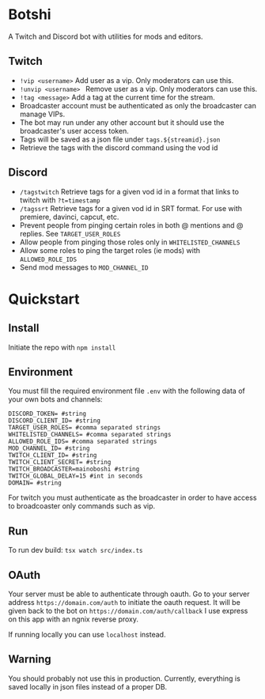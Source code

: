 # Botshi

A Twitch and Discord bot with utilities for mods and editors.

## Twitch
* `!vip <username>` Add user as a vip. Only moderators can use this.
* `!unvip <username> ` Remove user as a vip. Only moderators can use this.
* `!tag <message>` Add a tag at the current time for the stream.
* Broadcaster account must be authenticated as only the broadcaster can manage VIPs.
* The bot may run under any other account but it should use the broadcaster's user access token.
* Tags will be saved as a json file under `tags.${streamid}.json`
* Retrieve the tags with the discord command using the vod id

## Discord
* `/tagstwitch` Retrieve tags for a given vod id in a format that links to twitch with `?t=timestamp`
* `/tagssrt` Retrieve tags for a given vod id in SRT format. For use with premiere, davinci, capcut, etc.
* Prevent people from pinging certain roles in both @ mentions and @ replies. See `TARGET_USER_ROLES`
* Allow people from pinging those roles only in `WHITELISTED_CHANNELS`
* Allow some roles to ping the target roles (ie mods) with `ALLOWED_ROLE_IDS`
* Send mod messages to `MOD_CHANNEL_ID`

# Quickstart
## Install
Initiate the repo with `npm install`
## Environment
You must fill the required environment file `.env` with the following data of your own bots and channels:
```
DISCORD_TOKEN= #string
DISCORD_CLIENT_ID= #string
TARGET_USER_ROLES= #comma separated strings
WHITELISTED_CHANNELS= #comma separated strings
ALLOWED_ROLE_IDS= #comma separated strings
MOD_CHANNEL_ID= #string
TWITCH_CLIENT_ID= #string
TWITCH_CLIENT_SECRET= #string
TWITCH_BROADCASTER=mainoboshi #string
TWITCH_GLOBAL_DELAY=15 #int in seconds
DOMAIN= #string
```
For twitch you must authenticate as the broadcaster in order to have access to broadcoaster only commands such as vip.
## Run
To run dev build:
`tsx watch src/index.ts`

## OAuth
Your server must be able to authenticate through oauth. Go to your server address `https://domain.com/auth` to initiate the oauth request.
It will be given back to the bot on `https://domain.com/auth/callback`
I use express on this app with an ngnix reverse proxy.

If running locally you can use `localhost` instead.

## Warning
You should probably not use this in production. Currently, everything is saved locally in json files instead of a proper DB.
